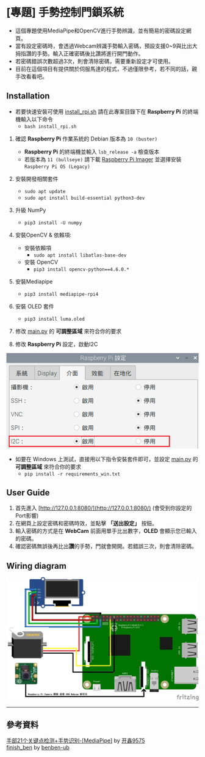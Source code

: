 # [專題] 手勢控制門鎖系統

* 這個專題使用MediaPipe和OpenCV進行手勢辨識，並有簡易的密碼設定網頁。
* 當有設定密碼時，會透過Webcam辨識手勢輸入密碼，預設支援0~9與比出大拇指讚的手勢。輸入正確密碼後比讚將進行開門動作。
* 若密碼錯誤次數超過3次，則會清除密碼，需要重新設定才可使用。
* 目前在這個項目有提供關於伺服馬達的程式，不過僅限參考，若不同的話，親手改看看吧。

## Installation

* 若要快速安裝可使用 [install_rpi.sh](install_rpi.sh)
  請在此專案目錄下在 **Raspberry Pi** 的終端機輸入以下命令
  * `bash install_rpi.sh`

1. 確認 **Raspberry Pi** 作業系統的 Debian 版本為 `10 (buster)`
   * **Raspberry Pi** 的終端機並輸入 `lsb_release -a` 檢查版本
   * 若版本為 `11 (bullseye)` 請下載 [Raspberry Pi Imager](https://www.raspberrypi.com/software/) 並選擇安裝 `Raspberry Pi OS (Legacy)`
2. 安裝開發相關套件
   * `sudo apt update`
   * `sudo apt install build-essential python3-dev`
2. 升級 NumPy
   * `pip3 install -U numpy`
3. 安裝OpenCV & 依賴項:
   * 安裝依賴項
     * `sudo apt install libatlas-base-dev`
   * 安裝 OpenCV
     * `pip3 install opencv-python==4.6.0.*`
4. 安裝Mediapipe
   * `pip3 install mediapipe-rpi4`
5. 安裝 OLED 套件
   * `pip3 install luma.oled`
6. 修改 [main.py](main.py) 的 **可調整區域** 來符合你的要求

7. 修改 **Raspberry Pi** 設定，啟動I2C

![I2C 設定](https://raw.githubusercontent.com/MeowXiaoXiang/Gesture-Controlled-Door-Lock-System/master/markdown_img/raspi_config.png)

* 如要在 Windows 上測試，直接用以下指令安裝套件即可，並設定 [main.py](main.py) 的 **可調整區域** 來符合你的要求
  * `pip install -r requirements_win.txt`

## User Guide

1. 首先進入 [http://127.0.0.1:8080/](http://127.0.0.1:8080/) (會受到你設定的Port影響)
2. 在網頁上設定密碼和密碼時效，並點擊 **「送出設定」** 按鈕。
3. 輸入密碼的方式是在 **WebCam** 前面用單手比出數字，**OLED** 會顯示您已輸入的密碼。
4. 確認密碼無誤後再比出**讚**的手勢，門就會開開。若錯誤三次，則會清除密碼。

## Wiring diagram
![接線圖](https://raw.githubusercontent.com/MeowXiaoXiang/Gesture-Controlled-Door-Lock-System/master/markdown_img/wiring_diagram.jpg)

---
## 參考資料
[手部21个关键点检测+手势识别-[MediaPipe]](https://blog.csdn.net/weixin_45930948/article/details/115444916) by [开鑫9575](https://blog.csdn.net/weixin_45930948)
<br>
[finish_ben](https://github.com/benben-ub/finish_ben) by [benben-ub](https://github.com/benben-ub)
